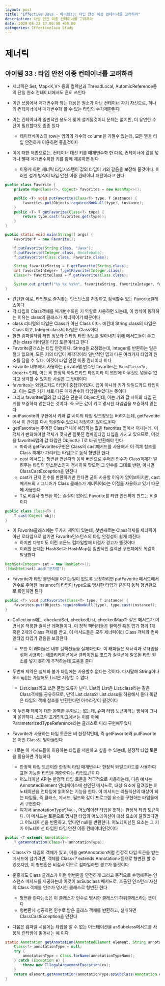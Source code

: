 ```yaml
---
layout: post
title: "Effective Java - 아이템33: 타입 안전 이종 컨테이너를 고려하라"
description: 타입 안전 이종 컨테이너를 고려하라
date: 2020-08-23 17:00:00 +09:00
categories: EffectiveJava Study
---
```



# 제너릭

## 아이템 33 : 타입 안전 이종 컨테이너를 고려하라

- 제너릭은 Set<E>, Map<K,V> 등의 컬렉션과 ThreadLocal<T>, AutomicReference<T>등의 단일 원소 컨테이너에서도 흔히 쓰인다
- 이런 쓰임에서 매개변수화 되는 대상은 원소가 아닌 컨테이너 자기 자신으로, 하나의 컨테이너에서 매개변수화 할 수 있는 타입의 수가제한된다
- 이는 컨테이너의 일반적인 용도에 맞게 설계될것이니 문제는 없지만, 더 유연한 수단이 필요할때도 종종 있다
    * 데이터베이스의 row는 임의의 개수의 column을 가질수 있는데, 모든 열을 타입 안전하게 이용하면 좋을것이다

- 이에 대한 해법으로는, 컨테이너 대신 키를 매개변수화 한 다음, 컨테이너에 값을 넣거나 뺄때 매개변수화한 키를 함께 제공하면 된다
    * 이렇게 하면 제너릭 타입시스템이 값의 타입이 키와 같음을 보장해 줄것이다. 이러한 설계 방식이 타입 안전 이종 컨테이너 패턴이라고 한다

```java
public class Favorite {
    private Map<Class<?>, Object> favorites = new HashMap<>();

    public <T> void putFavorite(Class<T> type, T instance) {
        favorites.put(Objects.requiredNonNull(type), instance);
    }
    public <T> T getFavorite(Class<T> type) {
        return type.cast(favorites.get(type));
    }
}

public static void main(String[] args) {
    Favorite f = new Favorite();

    f.putFavorite(String.class, "Java");
    f.putFavorite(Integer.class, 0xcafebabe);
    f.putFavorite(Class.class, Favorite.class);

    String favoriteString = f.getFavorite(String.class);
    int favoriteInteger= f.getFavorite(Integer.class);
    Class<?> favoriteClass = f.getFavorite(Class.class);

    System.out.printf("%s %x %s%n", favoriteString, favoriteInteger, favoriteClasss.getName());
}
```

- 간단한 예로, 타입별로 즐겨찾는 인스턴스를 저장하고 검색할수 있는 Favorite클래스이다
- 각 타입의 Class객체를 매개변수화한 키 역할로  사용하면 되는데, 이 방식이 동작하는 이유는 class의 클래스가 제너릭이기 떄문이다
- class 리터럴의 타입은 Class가 아닌 Class<T> 이다. 예컨데 String.class의 타입은 Class<String> 이고, Integer.class의 타입은 Class<Integer>이다
- 한편 컴파일타임 타입 정보와 런타임 타입 정보를 알아내기 위해 메서드들이 주고 받는 class 리터럴을 타입 토큰이라고 한다
- Favorite클래스는 타입 안전하다. String을 요청했는데, Integer를 반환하는 일은 절대 없으며, 모든 키의 타입이 제각각이라 일반적인 맵과 다른 여러가지 타입의 원소를 담을 수 있다. 이것이 타입 안전 이종 컨테이너 이다
- Favorite 내부에서 사용하는 private맵 변수인 favorites는 ```Map<Class<?>, Object>``` 인데, 이는 비 한정적 와일드카드 타입이라 이 맵안에 아무것도 넣을수 없다고 생각할 수 있지만 사실은 그 반대이다
- favorites는 와일드카드 타입이 중첩되어있다. 맵이 아니라 키가 와일드카드 타입이고, 이는 모든 키가 서로 다른 매개변수화 타입일수있다는 뜻이다
- 그리고 favorites맵의 값  타입은 단순히 Object인데, 이는 키와 값 사이의 타입 관계를 보증하지 않는다는 것이다. 즉 모든 값이 키로 명시한 타입임을 보증하지 않는다
- putFavorite의 구현에서 키와 값 사이의 타입 링크정보는 버려지는데, getFavotite에서 이 관계를 다시 되살릴수 있으니 걱정하지 않아도된다
- getFavorite는 주어진 Class객체에 해당하는 값을 favorites 맵에서 꺼내는데, 이 객체가 반화해야할 객체가 맞지만 잘못된 컴파일타임 타입을 가지고 있으므로, 이것을 favorites맵의 값 타입인 Object나 T로 바꿔 반환해야 한다
    * 따라서 getFavorites구현은 Class의 cast메서드를 사용해서 이 객체 참조를 Class 객체가 가리키는 타입으로 동적 형변환 한다
    * cast 메서드는 형변환 연산자의 동적 버전으로 주어진 인수가 Class객체가 알려주는 타입의 인스턴스인지 검사하여 맞으면 그 인수를 그대로 반환, 아니면 ClassCastException을 던진다
    * cast가 단지 인수를 반환하기만 한다면 굳이 사용할 이유가 없어보이지만, cast메서드의 시그니처가 Class 클래스가 제너릭이라는 이점을 사용하고 있기 때문에 사용한다
    * T로 비검사 형변환 하는 손실이 없어도 Favorite를 타입 안전하게 만드는 비결이다

```java
public class Class<T> {
    T cast(Object obj);
}
``` 

- 이 Favorite클래스에는 두가지 제약이 있는데, 첫번째로는 Class객체를 제너릭이 아닌 로타입으로 넘기면 Favorite인스턴스의 타입 안정성이 쉽게 꺠진다
    * 하지만 다행이도 이런 코든느 컴파일할때 비검사 경고가 뜰것이다
    * 이러한 문제는 HashSet과 HashMap등 일반적인 컬렉션 구현체에도 똑같이 발생한다

```java
HashSet<Integer> set = new HashSet<>();
((HashSet)set).add("문자열");
```

- Favorite가 타입 불변식을 어기는일이 없도록 보장하려면 putFavorite 메서드에서 인수로 주어진 instance의 타입이 type으로 명시한 타입과 같은지 동적 형변환으로 확인하면 된다

```java
public <T> void putFavorite(Class<T> type, T instance) {
    favorites.put(Objects.requireNonNull(type), type.cast(instance));
}
```

- Collections에는 checkedSet, checkedList, checkedMap과 같은 메서드가 이 방식을 적용한 컬렉션 레퍼들이다. 이 정적 팩터리들은 컬렉션 혹은 맵과 함께 1개 혹은 2개의 Class 객체를 받고, 이 메서드들은 모두 제너릭이라 Class 객체와 컴파일타임 타입기 같음을 보장한다 
    * 또한 이 래퍼들은 내부 컬렉션들을 실체화한다. 이 래퍼들은 제너릭과 로타입을 섞어 사용하는 애플리케이션에서 클라이언트 코드가 컬렉션에 잘못된 타입 원소를 넣지 못하게 추적하는데 도움을 준다

- 두번째 제약은 실체화 불가 타입에는 사용할수 없다는 것이다. 다시말해 String이나 String[]는 가능해도 List<String>은 저장할 수 없다
    * List<String>.class라고 쓰면 문법 오류가 난다. List<Integer>와 List<String>은 List.class라는 같은 Class객체를 공유하므로, 만약 List<String>.class와 List<Integer>.class를 허용해서 둘다 똑같은 타입의 객체 참조를 반환한다면 아수라장이 될것이다

- 이 두번째 제약에 대한 완벽한 우회로는 없는데, 슈퍼 타입 토큰이라는 방식이 그나마 쓸만하다. 스프링 프레임워크에서는 이를 아예 ParameterizedTypeReference라는 클래스로 미리 구현해두었다
- Favorite가 사용하는 타입 토큰은 비 한정적인데, 즉 getFavorite와 putFavorite은 어떤 Class도 받아들인다
- 때로는 이 메서드들이 허용하는 타입을 제한하고 싶을 수 있는데, 한정적 타입 토큰을 활용하면 가능하다
    * 한정적 타입 토큰이란 한정적 타입 매개변수나 한정적 와일드카드를 사용하여 표현 가능한 타입을 제한한다는 타입토큰이다
    * 어노테이션 API는 한정적 타입 토큰을 적극적으로 사용하는데, 다음 예시는 AnnotatedElement 인터페이스에 선언된 메서드로, 대상 요소에 달려있는 어노테이션을 런타임에 읽어오는 기능을 한다. 이 메서드는 리플렉션의 대상이 되는 타입들, 즉 클래스, 메서드, 필드와 같이 프로그램 요소를 구현하는 타입들에서 구현한다
    * 여기서 annotationType인수는, 어노테이션 타입을 뜻하는 한정적 타입 토큰이다. 이 메서드는 토큰으로 명시한 타입의 어노테이션이 대상 요소에 달려있다면 그 어노테이션을 반환하고, 없다면 null을 반환한다. 어노테이션된 요소는 그 키가 어노테이션 타입인 타입 안전 이종 컨테이너인것이다

```java
public <T extends Annotation>
    T getAnnotation(Class<T> annotationType);
```

- Class<?> 타입의 객체가 있고, 이를 getAnnotation처럼 한정적 타입 토큰을 받는 메서드에 넘기려면, 객체를 Class<? extends Annotation>등으로 형변환 할 수 있겟지만, 이 형변환은 비검사 이므로 컴파일하면 경고가 뜰것이다
- 운좋게도 Class 클래스가 이런 형변환을 안전하게 그리고 동적으로 수행해주는 인스턴스 메서드를 제공하는데 이것이 asSubclass 메서드로, 호출된 인스턴스 자신의 Class 객체를 인수가 명시한 클래스로 형변환 한다
    * 형변환 한다는것은 이 클래스가 인수로 명시한 클래스의 하위클래스라는 뜻이다
    * 형변환에 성공하면 인수로 받은 클래스 객체를 반환하고, 실패하면 ClassCastException을 던진다

- 다음은 컴파일 시점에는 타입을 알 수 없는 어노테이션을 asSubclass메서드를 사용해 런타임에 읽어내는 예 이다

```java
static Annotation getAnnotation(AnnotatedElement element, String annotationTypeName) {
    Class<?> annotationType = null;
    try {
        annotationType = Class.forName(annotationTypeName);
    } catch (Exception e) {
        throw new IllegalArguementException(ex);
    }
    return element.getAnnotation(annotationType.asSubclass(Annotation.class));
}
```
